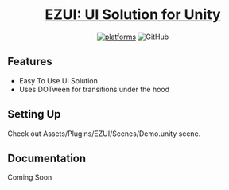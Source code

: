 <h1 align="center" style="border-bottom: none;">
  <a href="https://github.com/MohitSethi99/EZUI/">EZUI: UI Solution for Unity</a>
</h1>

<p align="center">
  <a href=""><img alt="platforms" src="https://img.shields.io/badge/platform-Unity-blue?style=flat-square"/></a>
  <img alt="GitHub" src="https://img.shields.io/github/license/MohitSethi99/EZUI?color=blue&style=flat-square">
  <br/>
</p>

## Features

- Easy To Use UI Solution
- Uses DOTween for transitions under the hood

## Setting Up

Check out Assets/Plugins/EZUI/Scenes/Demo.unity scene.

## Documentation

Coming Soon
